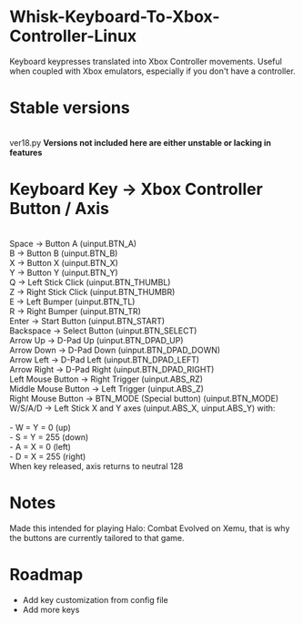 # Whisk-Keyboard-To-Xbox-Controller-Linux
Keyboard keypresses translated into Xbox Controller movements. Useful when coupled with Xbox emulators, especially if you don't have a controller.

# Stable versions
<br>ver18.py
**Versions not included here are either unstable or lacking in features**

# Keyboard Key -> Xbox Controller Button / Axis
<br>Space	-> Button A (uinput.BTN_A)
<br>B	-> Button B (uinput.BTN_B)
<br>X	-> Button X (uinput.BTN_X)
<br>Y	-> Button Y (uinput.BTN_Y)
<br>Q	-> Left Stick Click (uinput.BTN_THUMBL)
<br>Z	-> Right Stick Click (uinput.BTN_THUMBR)
<br>E	-> Left Bumper (uinput.BTN_TL)
<br>R	-> Right Bumper (uinput.BTN_TR)
<br>Enter	-> Start Button (uinput.BTN_START)
<br>Backspace	-> Select Button (uinput.BTN_SELECT)
<br>Arrow Up -> D-Pad Up (uinput.BTN_DPAD_UP)
<br>Arrow Down	-> D-Pad Down (uinput.BTN_DPAD_DOWN)
<br>Arrow Left	-> D-Pad Left (uinput.BTN_DPAD_LEFT)
<br>Arrow Right	-> D-Pad Right (uinput.BTN_DPAD_RIGHT)
<br>Left Mouse Button	-> Right Trigger (uinput.ABS_RZ)
<br>Middle Mouse Button	-> Left Trigger (uinput.ABS_Z)
<br>Right Mouse Button -> BTN_MODE (Special button) (uinput.BTN_MODE)
<br>W/S/A/D	-> Left Stick X and Y axes (uinput.ABS_X, uinput.ABS_Y) with:                        
<br>                        - W = Y = 0 (up)
<br>                        - S = Y = 255 (down)
<br>                        - A = X = 0 (left)
<br>                        - D = X = 255 (right)
<br>                        When key released, axis returns to neutral 128

# Notes
Made this intended for playing Halo: Combat Evolved on Xemu, that is why the buttons are currently tailored to that game.

# Roadmap
* Add key customization from config file
* Add more keys

